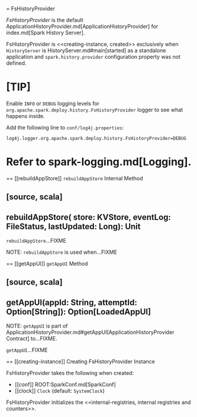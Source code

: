 = FsHistoryProvider

*FsHistoryProvider* is the default ApplicationHistoryProvider.md[ApplicationHistoryProvider] for index.md[Spark History Server].

FsHistoryProvider is <<creating-instance, created>> exclusively when `HistoryServer` is HistoryServer.md#main[started] as a standalone application and `spark.history.provider` configuration property was not defined.

[TIP]
====
Enable `INFO` or `DEBUG` logging levels for `org.apache.spark.deploy.history.FsHistoryProvider` logger to see what happens inside.

Add the following line to `conf/log4j.properties`:

```
log4j.logger.org.apache.spark.deploy.history.FsHistoryProvider=DEBUG
```

Refer to spark-logging.md[Logging].
====

== [[rebuildAppStore]] `rebuildAppStore` Internal Method

[source, scala]
----
rebuildAppStore(
  store: KVStore,
  eventLog: FileStatus,
  lastUpdated: Long): Unit
----

`rebuildAppStore`...FIXME

NOTE: `rebuildAppStore` is used when...FIXME

== [[getAppUI]] `getAppUI` Method

[source, scala]
----
getAppUI(appId: String, attemptId: Option[String]): Option[LoadedAppUI]
----

NOTE: `getAppUI` is part of ApplicationHistoryProvider.md#getAppUI[ApplicationHistoryProvider Contract] to...FIXME.

`getAppUI`...FIXME

== [[creating-instance]] Creating FsHistoryProvider Instance

FsHistoryProvider takes the following when created:

* [[conf]] ROOT:SparkConf.md[SparkConf]
* [[clock]] `Clock` (default: `SystemClock`)

FsHistoryProvider initializes the <<internal-registries, internal registries and counters>>.
